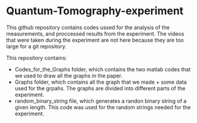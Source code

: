 # Quantum-Tomography-experiment
This github repository contains codes ussed for the analysis of the measurements, and proccessed results from the experiment. 
The videos that were taken during the experiment are not here because they are too large for a git repository.   

This repository contains:

- Codes_for_the_Graphs folder, which contains the two matlab codes that we used to draw all the graphs in the paper.
- Graphs folder, which contains all the graph that we made + some data used for the grpahs. The graphs are divided into different parts of the experiment.
- random_binary_string file, which generates a randon binary string of a given length. This code was used for the random strings needed for the experiment.  
